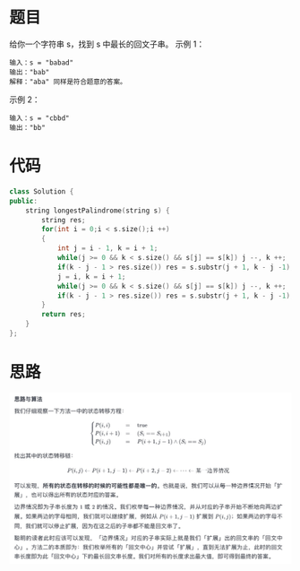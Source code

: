 # 题目
给你一个字符串 s，找到 s 中最长的回文子串。
示例 1：
```
输入：s = "babad"
输出："bab"
解释："aba" 同样是符合题意的答案。
```
示例 2：
```
输入：s = "cbbd"
输出："bb"
```

# 代码
```c++
class Solution {
public:
    string longestPalindrome(string s) {
        string res;
        for(int i = 0;i < s.size();i ++)
        {
            int j = i - 1, k = i + 1;
            while(j >= 0 && k < s.size() && s[j] == s[k]) j --, k ++;
            if(k - j - 1 > res.size()) res = s.substr(j + 1, k - j -1);
            j = i, k = i + 1;
            while(j >= 0 && k < s.size() && s[j] == s[k]) j --, k ++;
            if(k - j - 1 > res.size()) res = s.substr(j + 1, k - j -1);
        }
        return res;
    }
};
```
# 思路
<img src="./static/5_最长回文子串.png"/>